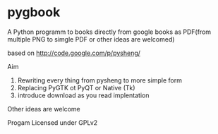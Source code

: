 pygbook
=======

A Python programm to books directly from google books as PDF(from multiple PNG to simgle PDF or other ideas are welcomed)

based on
http://code.google.com/p/pysheng/

Aim
1. Rewriting every thing from pysheng to more simple form
2. Replacing PyGTK ot PyQT or Native (Tk)
3. introduce download as you read implentation

Other ideas are welcome

Progam Licensed under GPLv2

